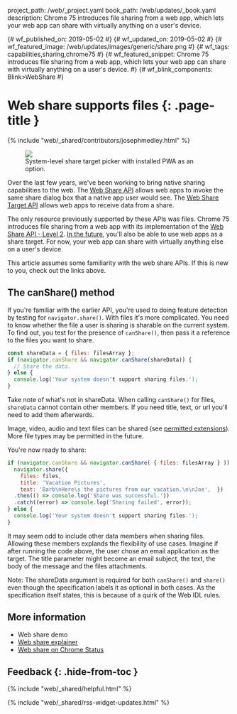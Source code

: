 project_path: /web/_project.yaml
book_path: /web/updates/_book.yaml
description: Chrome 75 introduces file sharing from a web app, which lets your web app can share with virtually anything on a user's device.

{# wf_published_on: 2019-05-02 #}
{# wf_updated_on: 2019-05-02 #}
{# wf_featured_image: /web/updates/images/generic/share.png #}
{# wf_tags: capabilities,sharing,chrome75 #}
{# wf_featured_snippet: Chrome 75 introduces file sharing from a web app, which lets your web app can share with virtually anything on a user's device. #}
{# wf_blink_components: Blink>WebShare #}

# Web share supports files {: .page-title }

{% include "web/_shared/contributors/josephmedley.html" %}

<figure class="attempt-right">
  <img src="/web/updates/images/2018/12/wst-send.png">
  <figcaption>
    System-level share target picker with installed PWA as an option.
  </figcaption>
</figure>

Over the last few years, we've been working to bring native sharing capabilities
to the web. The
[Web Share API](/web/updates/2016/09/navigator-share)
allows web apps to invoke the same share dialog box that a native app user would
see. The
[Web Share Target API](/web/updates/2018/12/web-share-target)
allows web apps to receive data from a share.

The only resource previously supported by these APIs was files. Chrome 75
introduces file sharing from a web app with its implementation of the [Web Share
API - Level 2](https://wicg.github.io/web-share/level-2/). [In the
future](https://www.chromestatus.com/feature/6124071381106688), you'll also be
able to use web apps as a share target. For now, your web app can share with
virtually anything else on a user's device.

This article assumes some familiarity with the web share APIs. If this is new to
you, check out the links above. 

## The canShare() method

If you're familiar with the earlier API, you're used to doing feature detection
by testing for `navigator.share()`. With files it's more complicated. You need
to know whether the file a user is sharing is sharable on the current system. To
find out, you test for the presence of `canShare()`, then pass it a reference to
the files you want to share. 

```javascript
const shareData = { files: filesArray };
if (navigator.canShare && navigator.canShare(shareData)) {
  // Share the data.
} else {
  console.log('Your system doesn't support sharing files.');
}
```

Take note of what's not in shareData. When calling `canShare()` for files,
`shareData` cannot contain other members. If you need title, text, or url you'll
need to add them afterwards.

Image, video, audio and text files can be shared (see
[permitted extensions](https://docs.google.com/document/d/1tKPkHA5nnJtmh2TgqWmGSREUzXgMUFDL6yMdVZHqUsg/edit?usp=sharing)).
More file types may be permitted in the future.  

You're now ready to share:

```javascript
if (navigator.canShare && navigator.canShare( { files: filesArray } )) {
  navigator.share({
    files: files,
    title: 'Vacation Pictures',
    text: 'Barb\nHere\s the pictures from our vacation.\n\nJoe',  })
  .then(() => console.log('Share was successful.'))
  .catch((error) => console.log('Sharing failed', error));
} else {
  console.log('Your system doesn't support sharing files.');
}
```

It may seem odd to include other data members when sharing files. Allowing these
members explands the flexibility of use cases. Imagine if after running the code
above, the user chose an email application as the target. The title parameter
might become an email subject, the text, the body of the message and the files
attachments.

Note: The shareData argument is required for both `canShare()` and `share()`
even though the specification labels it as optional in both cases. As the
specification itself states, this is because of a quirk of the Web IDL rules.

## More information

+   Web share demo
+   [Web share explainer](https://github.com/WICG/web-share/blob/master/docs/explainer.md)
+   [Web share on Chrome Status](https://www.chromestatus.com/feature/4777349178458112)

## Feedback {: .hide-from-toc }

{% include "web/_shared/helpful.html" %}

<div class="clearfix"></div>

{% include "web/_shared/rss-widget-updates.html" %}
